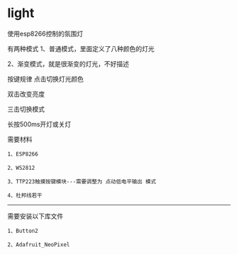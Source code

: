 # light
使用esp8266控制的氛围灯

有两种模式
  1、普通模式，里面定义了八种颜色的灯光
  
  2、渐变模式，就是很渐变的灯光，不好描述
  
  
按键规律
  点击切换灯光颜色
  
  双击改变亮度
  
  三击切换模式
  
  长按500ms开灯或关灯
  

需要材料

	1、ESP8266
	
	2、WS2812
	
	3、TTP223触摸按键模块---需要调整为 点动低电平输出 模式
	
	4、杜邦线若干
_________

需要安装以下库文件

	1、Button2
	
	2、Adafruit_NeoPixel
